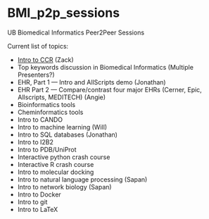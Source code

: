 # BMI_p2p_sessions
UB Biomedical Informatics Peer2Peer Sessions

Current list of topics:
- [Intro to CCR](https://github.com/UB-BiomedicalInformatics/BMI_p2p_sessions/wiki/CCR) (Zack)
- Top keywords discussion in Biomedical Informatics (Multiple Presenters?)
- EHR, Part 1 — Intro and AllScripts demo (Jonathan)
- EHR Part 2 — Compare/contrast four major EHRs (Cerner, Epic, Allscripts, MEDITECH) (Angie)
- Bioinformatics tools
- Cheminformatics tools
- Intro to CANDO
- Intro to machine learning (Will)
- Intro to SQL databases (Jonathan)
- Intro to I2B2
- Intro to PDB/UniProt
- Interactive python crash course
- Interactive R crash course
- Intro to molecular docking
- Intro to natural language processing (Sapan)
- Intro to network biology (Sapan)
- Intro to Docker
- Intro to git
- Intro to LaTeX
